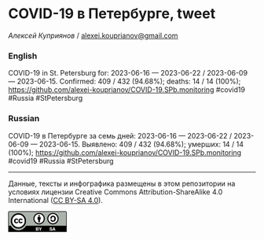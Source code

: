 COVID-19 в Петербурге, tweet
============================

*Алексей Куприянов* /
<a href="mailto:alexei.kouprianov@gmail.com" class="email">alexei.kouprianov@gmail.com</a>

### English

<!-- COVID-19 in St. Petersburg for: 2023-06-16 --- 2023-06-22 / 2023-06-09 --- 2023-06-15. Сonfirmed: 409 / 432 (94.68%); hospitalized:  /   (); deaths: 14 / 14 (100%); https://github.com/alexei-kouprianov/COVID-19.SPb.monitoring #covid19 #Russia #StPetersburg -->

COVID-19 in St. Petersburg for: 2023-06-16 — 2023-06-22 / 2023-06-09 —
2023-06-15. Сonfirmed: 409 / 432 (94.68%); deaths: 14 / 14 (100%);
<a href="https://github.com/alexei-kouprianov/COVID-19.SPb.monitoring" class="uri">https://github.com/alexei-kouprianov/COVID-19.SPb.monitoring</a>
\#covid19 \#Russia \#StPetersburg

### Russian

<!-- COVID-19 в Петербурге за семь дней: 2023-06-16 --- 2023-06-22 / 2023-06-09 --- 2023-06-15. Выявлено: 409 / 432 (94.68%); госпитализировано:  /   (); умерших: 14 / 14 (100%); https://github.com/alexei-kouprianov/COVID-19.SPb.monitoring #covid19 #Russia #StPetersburg -->

COVID-19 в Петербурге за семь дней: 2023-06-16 — 2023-06-22 / 2023-06-09
— 2023-06-15. Выявлено: 409 / 432 (94.68%); умерших: 14 / 14 (100%);
<a href="https://github.com/alexei-kouprianov/COVID-19.SPb.monitoring" class="uri">https://github.com/alexei-kouprianov/COVID-19.SPb.monitoring</a>
\#covid19 \#Russia \#StPetersburg

------------------------------------------------------------------------

Данные, тексты и инфографика размещены в этом репозитории на условиях
лицензии Creative Commons Attribution-ShareAlike 4.0 International ([CC
BY-SA 4.0](https://creativecommons.org/licenses/by-sa/4.0/)).

![](../misc/CC-BY-SA-icon.png "CC-BY-SA")
